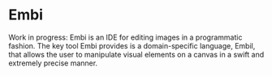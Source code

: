 # Embi

Work in progress: Embi is an IDE for editing images in a programmatic fashion.
The key tool Embi provides is a domain-specific language, Embil, that allows the
user to manipulate visual elements on a canvas in a swift and extremely precise
manner.
